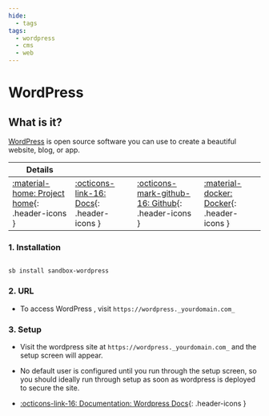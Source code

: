 ```yaml
---
hide:
  - tags
tags:
  - wordpress
  - cms
  - web
---
```


# WordPress

## What is it?

[WordPress](https://wordpress.org/) is open source software you can use to create a beautiful website, blog, or app.

| Details     |             |             |             |
|-------------|-------------|-------------|-------------|
| [:material-home: Project home](https://wordpress.org/){: .header-icons } | [:octicons-link-16: Docs](https://wordpress.org/support/){: .header-icons } | [:octicons-mark-github-16: Github](https://github.com/docker-library/wordpress){: .header-icons } | [:material-docker: Docker](https://hub.docker.com/_/wordpress){: .header-icons }|

### 1. Installation

``` shell

sb install sandbox-wordpress

```

### 2. URL

- To access WordPress , visit `https://wordpress._yourdomain.com_`

### 3. Setup

- Visit the wordpress site at `https://wordpress._yourdomain.com_` and the setup screen will appear.

- No default user is configured until you run through the setup screen, so you should ideally run through setup as soon as wordpress is deployed to secure the site.

- [:octicons-link-16: Documentation: Wordpress Docs](https://wordpress.org/support/){: .header-icons }
